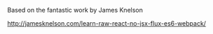 Based on the fantastic work by James Knelson

http://jamesknelson.com/learn-raw-react-no-jsx-flux-es6-webpack/
